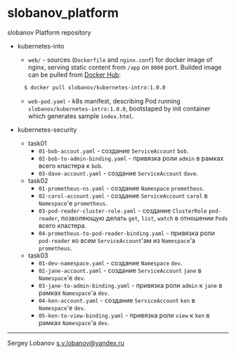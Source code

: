 # slobanov_platform

slobanov Platform repository

* kubernetes-into
  * `web/` - sources (`Dockerfile` and `nginx.conf`) for docker image of nginx, serving static content from `/app` on `8000` port. Builded image can be pulled from [Docker Hub](https://cloud.docker.com/):
  
  ```bash
    $ docker pull slobanov/kubernetes-intro:1.0.0
  ```

  * `web-pod.yaml` - k8s manifest, describing Pod running `slobanov/kubernetes-intro:1.0.0`, bootstaped by init container which generates sample `index.html`.

* kubernetes-security
  * task01
    * `01-bob-accout.yaml` - создание `ServiceAccount` `bob`.
    * `02-bob-to-admin-binding.yaml` - привязка роли `admin` в рамках всего кластера к `bob`.
    * `03-dave-account.yaml` - создание `ServiceAccount` `dave`.
  * task02
    * `01-prometheus-ns.yaml` - создание `Namespace` `prometheus`.
    * `02-carol-account.yaml` - создание `ServiceAccount` `carol` в `Namespace`'е `prometheus`.
    * `03-pod-reader-cluster-role.yaml` - создание `ClusterRole` `pod-reader`, позволяющую делать `get`, `list`, `watch` в отношении `Pods` всего кластера.
    * `04-prometheus-to-pod-reader-binding.yaml` - привязка роли `pod-reader` ко всем `ServiceAccount`'ам из `Namespace`'а `prometheus`.
  * task03
    * `01-dev-namespace.yaml` - создание `Namespace` `dev`.
    * `02-jane-account.yaml` - создание `ServiceAccount` `jane` в `Namespace`'е `dev`.
    * `03-jane-to-admin-binding.yaml` - привязка роли `admin` к `jane` в рамках `Namespace`'а `dev`.
    * `04-ken-account.yaml` -  создание `ServiceAccount` `ken` в `Namespace`'е `dev`.
    * `05-ken-to-view-binding.yaml` - привязка роли `view` к `ken` в рамках `Namespace`'а `dev`.

-----
Sergey Lobanov
[s.y.lobanov@yandex.ru](mailto:s.y.lobanov@yandex.ru?Subject=otus-springframework-2018-11-slobanov)
